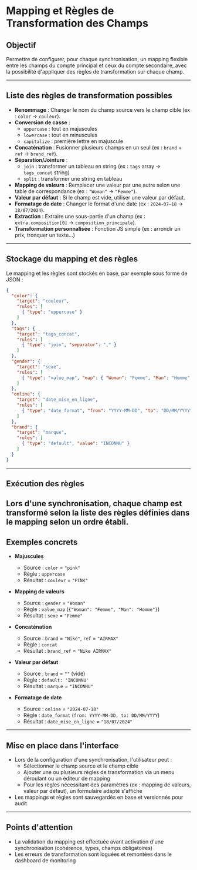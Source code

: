 # Mapping et Règles de Transformation des Champs

## Objectif
Permettre de configurer, pour chaque synchronisation, un mapping flexible entre les champs du compte principal et ceux du compte secondaire, avec la possibilité d'appliquer des règles de transformation sur chaque champ.

---

## Liste des règles de transformation possibles

- **Renommage** : Changer le nom du champ source vers le champ cible (ex : `color` → `couleur`).
- **Conversion de casse** :
  - `uppercase` : tout en majuscules
  - `lowercase` : tout en minuscules
  - `capitalize` : première lettre en majuscule
- **Concaténation** : Fusionner plusieurs champs en un seul (ex : `brand` + `ref` → `brand_ref`).
- **Séparation/Jointure** :
  - `join` : transformer un tableau en string (ex : `tags` array → `tags_concat` string)
  - `split` : transformer une string en tableau
- **Mapping de valeurs** : Remplacer une valeur par une autre selon une table de correspondance (ex : `"Woman"` → `"Femme"`).
- **Valeur par défaut** : Si le champ est vide, utiliser une valeur par défaut.
- **Formatage de date** : Changer le format d'une date (ex : `2024-07-18` → `18/07/2024`).
- **Extraction** : Extraire une sous-partie d'un champ (ex : `extra.composition[0]` → `composition_principale`).
- **Transformation personnalisée** : Fonction JS simple (ex : arrondir un prix, tronquer un texte…)

---

## Stockage du mapping et des règles

Le mapping et les règles sont stockés en base, par exemple sous forme de JSON :

```json
{
  "color": {
    "target": "couleur",
    "rules": [
      { "type": "uppercase" }
    ]
  },
  "tags": {
    "target": "tags_concat",
    "rules": [
      { "type": "join", "separator": "," }
    ]
  },
  "gender": {
    "target": "sexe",
    "rules": [
      { "type": "value_map", "map": { "Woman": "Femme", "Man": "Homme" } }
    ]
  },
  "online": {
    "target": "date_mise_en_ligne",
    "rules": [
      { "type": "date_format", "from": "YYYY-MM-DD", "to": "DD/MM/YYYY" }
    ]
  },
  "brand": {
    "target": "marque",
    "rules": [
      { "type": "default", "value": "INCONNU" }
    ]
  }
}
```

---

## Exécution des règles

Lors d'une synchronisation, chaque champ est transformé selon la liste des règles définies dans le mapping selon un ordre établi.
---

## Exemples concrets

- **Majuscules**
  - Source : `color` = `"pink"`
  - Règle : `uppercase`
  - Résultat : `couleur` = `"PINK"`

- **Mapping de valeurs**
  - Source : `gender` = `"Woman"`
  - Règle : `value_map` (`{"Woman": "Femme", "Man": "Homme"}`)
  - Résultat : `sexe` = `"Femme"`

- **Concaténation**
  - Source : `brand` = `"Nike"`, `ref` = `"AIRMAX"`
  - Règle : `concat`
  - Résultat : `brand_ref` = `"Nike AIRMAX"`

- **Valeur par défaut**
  - Source : `brand` = `""` (vide)
  - Règle : `default: 'INCONNU'`
  - Résultat : `marque` = `"INCONNU"`

- **Formatage de date**
  - Source : `online` = `"2024-07-18"`
  - Règle : `date_format` (`from: YYYY-MM-DD, to: DD/MM/YYYY`)
  - Résultat : `date_mise_en_ligne` = `"18/07/2024"`

---

## Mise en place dans l'interface

- Lors de la configuration d'une synchronisation, l'utilisateur peut :
  - Sélectionner le champ source et le champ cible
  - Ajouter une ou plusieurs règles de transformation via un menu déroulant ou un éditeur de mapping
  - Pour les règles nécessitant des paramètres (ex : mapping de valeurs, valeur par défaut), un formulaire adapté s'affiche
- Les mappings et règles sont sauvegardés en base et versionnés pour audit

---

## Points d'attention

- La validation du mapping est effectuée avant activation d'une synchronisation (cohérence, types, champs obligatoires)
- Les erreurs de transformation sont loguées et remontées dans le dashboard de monitoring 